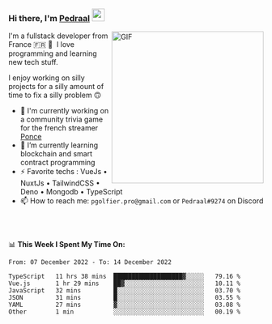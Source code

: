 ### Hi there, I'm <a href="https://pedraal.dev" target="_blank">Pedraal</a> <img src="https://media.giphy.com/media/hvRJCLFzcasrR4ia7z/giphy.gif" width="25px">
<img align="right" alt="GIF" src="https://pedraal.dev/avatar.png" width="300" height="300" />

I'm a fullstack developer from France 🇫🇷 🥖 &nbsp;I love programming and learning new
tech stuff.

I enjoy working on silly projects for a silly amount of time to fix a silly problem 🙃

- 🔭  I'm currently working on a community trivia game for the french streamer <a href="https://twitch.tv/ponce" target="_blank">Ponce</a>
- 🌱 I’m currently learning blockchain and smart contract programming
- ⚡ Favorite techs : VueJs &bull; NuxtJs &bull; TailwindCSS &bull; Deno &bull; Mongodb &bull; TypeScript
- 📫 How to reach me: `pgolfier.pro@gmail.com` or `Pedraal#9274` on Discord

<br>
<br>

📊 **This Week I Spent My Time On:**
<!--START_SECTION:waka-->

```text
From: 07 December 2022 - To: 14 December 2022

TypeScript   11 hrs 38 mins  ███████████████████▓░░░░░   79.16 %
Vue.js       1 hr 29 mins    ██▓░░░░░░░░░░░░░░░░░░░░░░   10.11 %
JavaScript   32 mins         █░░░░░░░░░░░░░░░░░░░░░░░░   03.70 %
JSON         31 mins         █░░░░░░░░░░░░░░░░░░░░░░░░   03.55 %
YAML         27 mins         ▓░░░░░░░░░░░░░░░░░░░░░░░░   03.08 %
Other        1 min           ░░░░░░░░░░░░░░░░░░░░░░░░░   00.19 %
```

<!--END_SECTION:waka-->
